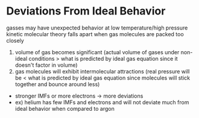 # Deviations From Ideal Behavior
gasses may have unexpected behavior at low temperature/high pressure
kinetic molecular theory falls apart when gas molecules are packed too closely
1. volume of gas becomes significant (actual volume of gases under non-ideal conditions > what is predicted by ideal gas equation since it doesn't factor in volume)
2. gas molecules will exhibit intermolecular attractions (real pressure will be < what is predicted by ideal gas equation since molecules will stick together and bounce around less)
  - stronger IMFs or more electrons -> more deviations
  - ex) helium has few IMFs and electrons and will not deviate much from ideal behavior when compared to argon